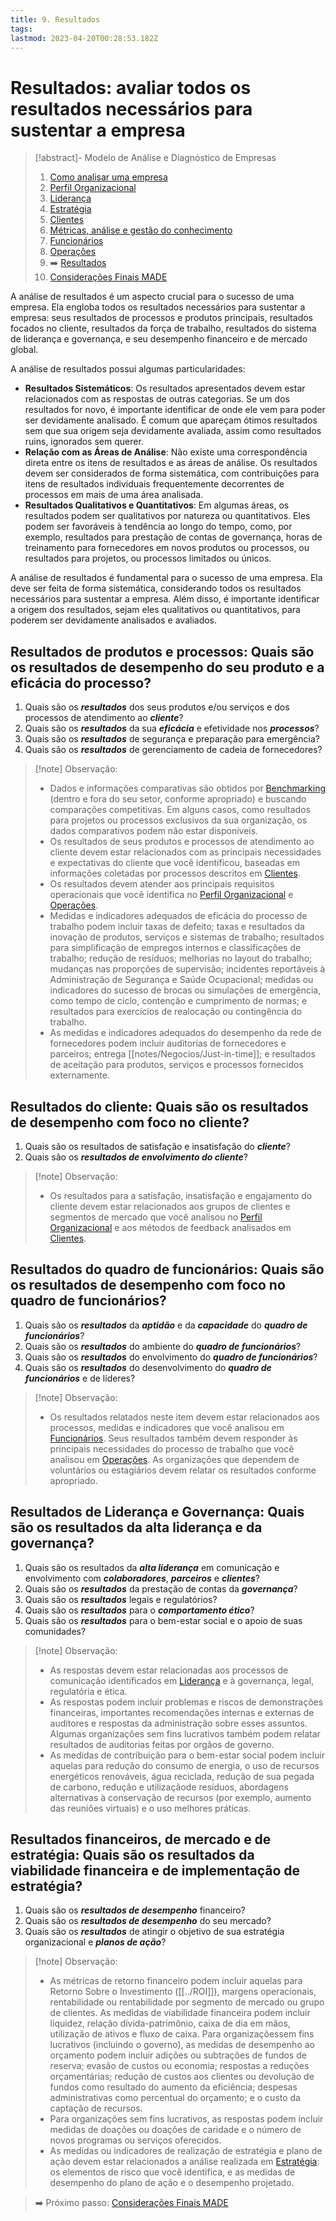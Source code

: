 ```yaml
---
title: 9. Resultados
tags: 
lastmod: 2023-04-20T00:28:53.182Z
---
```

# Resultados: avaliar todos os resultados necessários para sustentar a empresa

> [!abstract]- Modelo de Análise e Diagnóstico de Empresas 
> 
>1. [Como analisar uma empresa](Como%20analisar%20uma%20empresa.md)
>2. [Perfil Organizacional](Perfil%20Organizacional.md)
>3. [Liderança](Liderança.md)
>4. [Estratégia](Estratégia.md)
>5. [Clientes](Clientes.md)
>6. [Métricas, análise e gestão do conhecimento](Métricas,%20análise%20e%20gestão%20do%20conhecimento.md)
>7. [Funcionários](Funcionários.md)
>8. [Operações](Operações.md)
>9. ➡️ [Resultados](Resultados.md)
>10. [Considerações Finais MADE](Considerações%20Finais%20MADE.md)

A análise de resultados é um aspecto crucial para o sucesso de uma empresa. Ela engloba todos os resultados necessários para sustentar a empresa: seus resultados de processos e produtos principais, resultados focados no cliente, resultados da força de trabalho, resultados do sistema de liderança e governança, e seu desempenho financeiro e de mercado global.

A análise de resultados possui algumas particularidades: 
- **Resultados Sistemáticos**: Os resultados apresentados devem estar relacionados com as respostas de outras categorias. Se um dos resultados for novo, é importante identificar de onde ele vem para poder ser devidamente analisado. É comum que apareçam ótimos resultados sem que sua origem seja devidamente avaliada, assim como resultados ruins, ignorados sem querer.
- **Relação com as Áreas de Análise**: Não existe uma correspondência direta entre os itens de resultados e as áreas de análise. Os resultados devem ser considerados de forma sistemática, com contribuições para itens de resultados individuais frequentemente decorrentes de processos em mais de uma área analisada.
- **Resultados Qualitativos e Quantitativos**: Em algumas áreas, os resultados podem ser qualitativos por natureza ou quantitativos. Eles podem ser favoráveis à tendência ao longo do tempo, como, por exemplo, resultados para prestação de contas de governança, horas de treinamento para fornecedores em novos produtos ou processos, ou resultados para projetos, ou processos limitados ou únicos.

A análise de resultados é fundamental para o sucesso de uma empresa. Ela deve ser feita de forma sistemática, considerando todos os resultados necessários para sustentar a empresa. Além disso, é importante identificar a origem dos resultados, sejam eles qualitativos ou quantitativos, para poderem ser devidamente analisados e avaliados.

## Resultados de produtos e processos: Quais são os resultados de desempenho do seu produto e a eficácia do processo?

1. Quais são os ***resultados*** dos seus produtos e/ou serviços e dos processos de atendimento ao ***cliente***?
2. Quais são os ***resultados*** da sua ***eficácia*** e efetividade nos ***processos***?
3. Quais são os ***resultados*** de segurança e preparação para emergência?
4. Quais são os ***resultados*** de gerenciamento de cadeia de fornecedores?

>[!note] Observação:
> 
>- Dados e informações comparativas são obtidos por [Benchmarking](notes/Negocios/Benchmarking.md) (dentro e fora do seu setor, conforme apropriado) e buscando comparações competitivas. Em alguns casos, como resultados para projetos ou processos exclusivos da sua organização, os dados comparativos podem não estar disponíveis. 
>- Os resultados de seus produtos e processos de atendimento ao cliente devem estar relacionados com as principais necessidades e expectativas do cliente que você identificou, baseadas em informações coletadas por processos descritos em [Clientes](Clientes.md). 
>- Os resultados devem atender aos principais requisitos operacionais que você identifica no [Perfil Organizacional](Perfil%20Organizacional.md) e [Operações](Operações.md).
>- Medidas e indicadores adequados de eficácia do processo de trabalho podem incluir taxas de defeito; taxas e resultados da inovação de produtos, serviços e sistemas de trabalho; resultados para simplificação de empregos internos e classificações de trabalho; redução de resíduos; melhorias no layout do trabalho; mudanças nas proporções de supervisão; incidentes reportáveis à Administração de Segurança e Saúde Ocupacional; medidas ou indicadores do sucesso de brocas ou simulações de emergência, como tempo de ciclo, contenção e cumprimento de normas; e resultados para exercícios de realocação ou contingência do trabalho.
>- As medidas e indicadores adequados do desempenho da rede de fornecedores podem incluir auditorias de fornecedores e parceiros; entrega [[notes/Negocios/Just-in-time]]; e resultados de aceitação para produtos, serviços e processos fornecidos externamente.

## Resultados do cliente: Quais são os resultados de desempenho com foco no cliente?

1. Quais são os resultados de satisfação e insatisfação do ***cliente***?
2. Quais são os ***resultados de envolvimento do cliente***?

>[!note] Observação:
> 
>- Os resultados para a satisfação, insatisfação e engajamento do cliente devem estar relacionados aos grupos de clientes e segmentos de mercado que você analisou no [Perfil Organizacional](Perfil%20Organizacional.md) e aos métodos de feedback analisados em [Clientes](Clientes.md).

## Resultados do quadro de funcionários: Quais são os resultados de desempenho com foco no quadro de funcionários?

1. Quais são os ***resultados*** da ***aptidão*** e da ***capacidade*** do ***quadro de funcionários***?
2. Quais são os ***resultados*** do ambiente do ***quadro de funcionários***?
3. Quais são os ***resultados*** do envolvimento do ***quadro de funcionários***?
4. Quais são os ***resultados*** do desenvolvimento do ***quadro de funcionários*** e de líderes?

>[!note] Observação:
> 
>- Os resultados relatados neste item devem estar relacionados aos processos, medidas e indicadores que você analisou em [Funcionários](Funcionários.md). Seus resultados também devem responder às principais necessidades do processo de trabalho que você analisou em [Operações](Operações.md). As organizações que dependem de voluntários ou estagiários devem relatar os resultados conforme apropriado.

## Resultados de Liderança e Governança: Quais são os resultados da alta liderança e da governança?

1. Quais são os resultados da ***alta liderança*** em comunicação e envolvimento com ***colaboradores***, ***parceiros*** e ***clientes***?
2. Quais são os ***resultados*** da prestação de contas da ***governança***?
3. Quais são os ***resultados*** legais e regulatórios?
4. Quais são os ***resultados*** para o ***comportamento ético***?
5. Quais são os ***resultados*** para o bem-estar social e o apoio de suas comunidades?

>[!note] Observação:
> 
>- As respostas devem estar relacionadas aos processos de comunicação identificados em [Liderança](Liderança.md) e à governança, legal, regulatória e ética.
>- As respostas podem incluir problemas e riscos de demonstrações financeiras, importantes recomendações internas e externas de auditores e respostas da administração sobre esses assuntos. Algumas organizações sem fins lucrativos também podem relatar resultados de auditorias feitas por orgãos de governo.
>- As medidas de contribuição para o bem-estar social podem incluir aquelas para redução do consumo de energia, o uso de recursos energéticos renováveis, água reciclada, redução de sua pegada de carbono, redução e utilizaçãode resíduos, abordagens alternativas à conservação de recursos (por exemplo, aumento das reuniões virtuais) e o uso melhores práticas. 

## Resultados financeiros, de mercado e de estratégia: Quais são os resultados da viabilidade financeira e de implementação de estratégia?

1. Quais são os ***resultados de desempenho*** financeiro?
2. Quais são os ***resultados de desempenho*** do seu mercado?
3. Quais são os ***resultados*** de atingir o objetivo de sua estratégia organizacional e ***planos de ação***?

>[!note] Observação:
> 
>- As métricas de retorno financeiro podem incluir aquelas para Retorno Sobre o Investimento ([[../ROI]]), margens operacionais, rentabilidade ou rentabilidade por segmento de mercado ou grupo de clientes. As medidas de viabilidade financeira podem incluir liquidez, relação dívida-patrimônio, caixa de dia em mãos, utilização de ativos e fluxo de caixa. Para organizaçõessem fins lucrativos (incluindo o governo), as medidas de desempenho ao orçamento podem incluir adições ou subtrações de fundos de reserva; evasão de custos ou economia; respostas a reduções orçamentárias; redução de custos aos clientes ou devolução de fundos como resultado do aumento da eficiência; despesas administrativas como percentual do orçamento; e o custo da captação de recursos.
>- Para organizações sem fins lucrativos, as respostas podem incluir medidas de doações ou doações de caridade e o número de novos programas ou serviços oferecidos.
>- As medidas ou indicadores de realização de estratégia e plano de ação devem estar relacionados a análise realizada em [Estratégia](Estratégia.md): os elementos de risco que você identifica, e as medidas de desempenho do plano de ação e o desempenho projetado. 

> ➡️ Próximo passo: [Considerações Finais MADE](Considerações%20Finais%20MADE.md)
